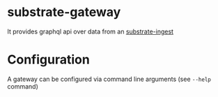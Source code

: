 # substrate-gateway
It provides graphql api over data from an [substrate-ingest](https://github.com/subsquid/squid/tree/master/substrate-ingest)
# Configuration
A gateway can be configured via command line arguments (see `--help` command)

